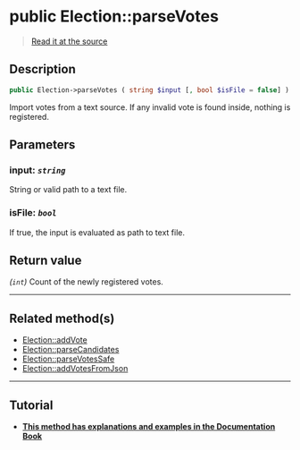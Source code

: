 # public Election::parseVotes

> [Read it at the source](https://github.com/julien-boudry/Condorcet/blob/master/src/ElectionProcess/VotesProcess.php#L416)

## Description    

```php
public Election->parseVotes ( string $input [, bool $isFile = false] ): int
```

Import votes from a text source. If any invalid vote is found inside, nothing is registered.

## Parameters

### **input:** *`string`*   
String or valid path to a text file.    

### **isFile:** *`bool`*   
If true, the input is evaluated as path to text file.    


## Return value   

*(`int`)* Count of the newly registered votes.


---------------------------------------

## Related method(s)      

* [Election::addVote](/Docs/api-reference/Election%20Class/Election--addVote.md)    
* [Election::parseCandidates](/Docs/api-reference/Election%20Class/Election--parseCandidates.md)    
* [Election::parseVotesSafe](/Docs/api-reference/Election%20Class/Election--parseVotesSafe.md)    
* [Election::addVotesFromJson](/Docs/api-reference/Election%20Class/Election--addVotesFromJson.md)    

---------------------------------------

## Tutorial

* **[This method has explanations and examples in the Documentation Book](https://docs.condorcet.io/book/3.AsPhpLibrary/5.Votes/1.AddVotes)**    
